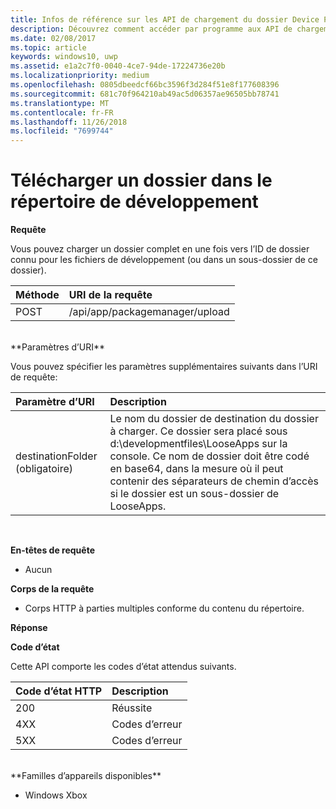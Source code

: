 ```yaml
---
title: Infos de référence sur les API de chargement du dossier Device Portal
description: Découvrez comment accéder par programme aux API de chargement des dossiers.
ms.date: 02/08/2017
ms.topic: article
keywords: windows10, uwp
ms.assetid: e1a2c7f0-0040-4ce7-94de-17224736e20b
ms.localizationpriority: medium
ms.openlocfilehash: 0805dbeedcf66bc3596f3d284f51e8f177608396
ms.sourcegitcommit: 681c70f964210ab49ac5d06357ae96505bb78741
ms.translationtype: MT
ms.contentlocale: fr-FR
ms.lasthandoff: 11/26/2018
ms.locfileid: "7699744"
---
```

# <a name="upload-a-folder-to-the-development-directory"></a>Télécharger un dossier dans le répertoire de développement

**Requête**

Vous pouvez charger un dossier complet en une fois vers l’ID de dossier connu pour les fichiers de développement (ou dans un sous-dossier de ce dossier).

Méthode      | URI de la requête
:------     | :------
POST | /api/app/packagemanager/upload 
<br />
**Paramètres d’URI**

Vous pouvez spécifier les paramètres supplémentaires suivants dans l’URI de requête:

Paramètre d’URI      | Description
:------     | :-----
destinationFolder (obligatoire) | Le nom du dossier de destination du dossier à charger. Ce dossier sera placé sous d:\developmentfiles\LooseApps sur la console. Ce nom de dossier doit être codé en base64, dans la mesure où il peut contenir des séparateurs de chemin d’accès si le dossier est un sous-dossier de LooseApps.
<br />

**En-têtes de requête**

- Aucun

**Corps de la requête**

- Corps HTTP à parties multiples conforme du contenu du répertoire.

**Réponse**

**Code d’état**

Cette API comporte les codes d’état attendus suivants.

Code d’état HTTP      | Description
:------     | :-----
200 | Réussite
4XX | Codes d’erreur
5XX | Codes d’erreur
<br />
**Familles d’appareils disponibles**

* Windows Xbox

